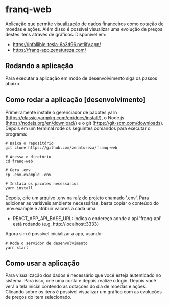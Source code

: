 # franq-web

Aplicação que permite visualização de dados financeiros como cotação de moedas e ações. Além disso é possível visualizar uma evolução de preços destes itens através de gráficos.
Disponível em:

- https://infallible-tesla-6a3d96.netlify.app/
- https://franq-app.zenatureza.com/


## Rodando a aplicação

Para executar a aplicação em modo de desenvolvimento siga os passos abaixo.

## Como rodar a aplicação [desenvolvimento]

Primeiramente instale o gerenciador de pacotes yarn (https://classic.yarnpkg.com/en/docs/install/), o Node.js (https://nodejs.org/en/download/) e o git (https://git-scm.com/downloads). Depois em um terminal rode os seguintes comandos para executar o programa:

```shell
# Baixa o repositório
git clone https://github.com/zenatureza/franq-web

# Acessa o diretório
cd franq-web

# Gera .env
cp .env.example .env

# Instala os pacotes necessários
yarn install
```

Depois, crie um arquivo .env na raíz do projeto chamado '.env'. Para adicionar as variáveis ambiente necessárias, basta copiar o conteúdo do .env.example e atribuir valores a cada uma.

- REACT_APP_API_BASE_URL: Indica o endereço aonde a api 'franq-api' está rodando (e.g. http://localhost:3333)

Agora sim é possível inicializar a app, usando:

```shell
# Roda o servidor de desenvolvimento
yarn start
```

## Como usar a aplicação

Para visualização dos dados é necessário que você esteja autenticado no sistema. Para isso, crie uma conta e depois realize o login.
Depois você verá a tela inicial contendo as cotações do dia de moedas e ações. Clicando sobre os itens é possível visualizar um gráfico com as evoluções de preços do item selecionado.
